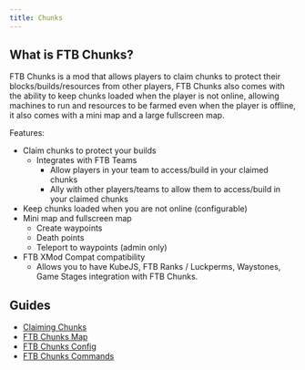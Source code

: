 ```yaml
---
title: Chunks
---
```


## What is FTB Chunks?

FTB Chunks is a mod that allows players to claim chunks to protect their blocks/builds/resources from other players, FTB Chunks also comes with the ability to keep chunks loaded when the player is not online, allowing machines to run and resources to be farmed even when the player is offline, it also comes with a mini map and a large fullscreen map.

Features:
- Claim chunks to protect your builds
  - Integrates with FTB Teams
    - Allow players in your team to access/build in your claimed chunks
    - Ally with other players/teams to allow them to access/build in your claimed chunks
- Keep chunks loaded when you are not online (configurable)
- Mini map and fullscreen map
  - Create waypoints
  - Death points
  - Teleport to waypoints (admin only)
- FTB XMod Compat compatibility
  - Allows you to have KubeJS, FTB Ranks / Luckperms, Waystones, Game Stages integration with FTB Chunks.

## Guides
- [Claiming Chunks](./claiming_chunks.md)
- [FTB Chunks Map](./map.md)
- [FTB Chunks Config](./config.md)
- [FTB Chunks Commands](./commands.md)

